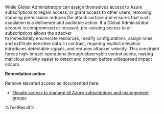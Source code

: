 While Global Administrators can assign themselves access to Azure subscriptions to regain access, or grant access to other users, removing standing permissions reduces the attack surface and ensures that such escalation is a deliberate and auditable action. If a Global Administrator account is compromised or misused, pre-existing access to all subscriptions allows the attacker to immediately enumerate resources, modify configurations, assign roles, and exfiltrate sensitive data. In contrast, requiring explicit elevation introduces detectable signals, and reduces attacker velocity. This constraint forces high-impact operations through observable control points, making malicious activity easier to detect and contain before widespread impact occurs.

**Remediation action**

Remove elevated access as documented here:
- [Elevate access to manage all Azure subscriptions and management groups](https://learn.microsoft.com/azure/role-based-access-control/elevate-access-global-admin?tabs=azure-portal%2Centra-audit-logs#step-2-remove-elevated-access)
<!--- Results --->
%TestResult%
